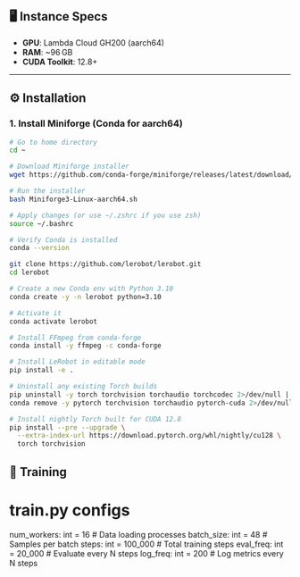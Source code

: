 ## 🖥️ Instance Specs

- **GPU**: Lambda Cloud GH200 (aarch64)
- **RAM**: ~96 GB
- **CUDA Toolkit**: 12.8+

---

## ⚙️ Installation

### 1. Install Miniforge (Conda for aarch64)

```bash
# Go to home directory
cd ~

# Download Miniforge installer
wget https://github.com/conda-forge/miniforge/releases/latest/download/Miniforge3-Linux-aarch64.sh

# Run the installer
bash Miniforge3-Linux-aarch64.sh

# Apply changes (or use ~/.zshrc if you use zsh)
source ~/.bashrc

# Verify Conda is installed
conda --version

git clone https://github.com/lerobot/lerobot.git
cd lerobot

# Create a new Conda env with Python 3.10
conda create -y -n lerobot python=3.10

# Activate it
conda activate lerobot

# Install FFmpeg from conda-forge
conda install -y ffmpeg -c conda-forge

# Install LeRobot in editable mode
pip install -e .

# Uninstall any existing Torch builds
pip uninstall -y torch torchvision torchaudio torchcodec 2>/dev/null || true
conda remove -y pytorch torchvision torchaudio pytorch-cuda 2>/dev/null || true

# Install nightly Torch built for CUDA 12.8
pip install --pre --upgrade \
  --extra-index-url https://download.pytorch.org/whl/nightly/cu128 \
  torch torchvision
```

## 🚀 Training

# train.py configs
num_workers:  int = 16       # Data loading processes
batch_size:   int = 48       # Samples per batch
steps:        int = 100_000  # Total training steps
eval_freq:    int = 20_000   # Evaluate every N steps
log_freq:     int = 200      # Log metrics every N steps


